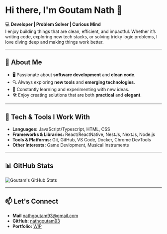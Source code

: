 # Hi there, I'm Goutam Nath 👋

💻 **Developer | Problem Solver | Curious Mind**  
I enjoy building things that are clean, efficient, and impactful. Whether it’s writing code, exploring new tech stacks, or solving tricky logic problems, I love diving deep and making things work better.

---

## 🚀 About Me
- 🖥️ Passionate about **software development** and **clean code**.
- 🔍 Always exploring **new tools** and **emerging technologies**.
- 🌱 Constantly learning and experimenting with new ideas.
- 🛠️ Enjoy creating solutions that are both **practical** and **elegant**.

---

## 🧰 Tech & Tools I Work With
- **Languages:** JavaScript/Typescript, HTML, CSS
- **Frameworks & Libraries:** React/ReactNative, NestJs, NextJs, Node.js 
- **Tools & Platforms:** Git, GitHub, VS Code, Docker, Chrome DevTools
- **Other Interests:** Game Devlopment, Musical Instruments

---

## 📊 GitHub Stats
![Goutam's GitHub Stats](https://github-readme-stats.vercel.app/api?username=nathgoutam93&show_icons=true&theme=tokyonight)

---

## 📫 Let's Connect
- **Mail** [nathgoutam93@gmail.com](mailto:nathgoutam93@gmail.com)
- **GitHub:** [nathgoutam93](https://github.com/nathgoutam93)
- **Portfolio:** [WIP](https://goutamnath.vercel.app/)

